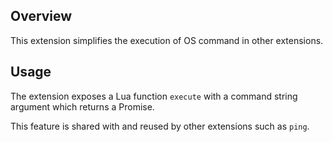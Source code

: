 ## Overview

This extension simplifies the execution of OS command in other extensions.

## Usage

The extension exposes a Lua function `execute` with a command string argument which returns a Promise.

This feature is shared with and reused by other extensions such as `ping`.